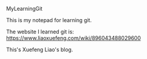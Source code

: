 MyLearningGit


This is my notepad for learning git.

The website I learned git is:
https://www.liaoxuefeng.com/wiki/896043488029600

This's Xuefeng Liao's blog.
